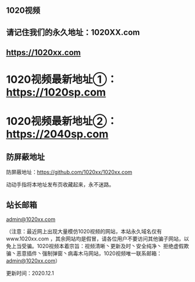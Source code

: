 ##  1020视频  ##
##  请记住我们的永久地址：1020XX.com ##
##  https://1020xx.com

> 

# 1020视频最新地址①：https://1020sp.com
# 1020视频最新地址②：https://2040sp.com

> 

## 防屏蔽地址

防屏蔽地址：https://github.com/1020xx/1020xx.com
>
动动手指将本地址发布页收藏起来，永不迷路。
> 

## 站长邮箱

admin@1020xx.com

（注意：最近网上出现大量模仿1020视频的网站，本站永久域名仅有www.1020xx.com ，其余网站均是假冒，请各位用户不要访问其他骗子网站，以免上当受骗。1020视频本着宗旨：视频清晰丶更新及时丶安全纯净丶 拒绝虚假欺骗丶恶意插件丶强制弹窗丶病毒木马网站，1020视频唯一联系邮箱：admin@1020xx.com）

更新时间：2020.12.1

